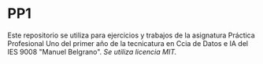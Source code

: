 # PP1
Este repositorio se utiliza para ejercicios y trabajos de la asignatura Práctica Profesional Uno del primer año de la tecnicatura en Ccia de Datos e IA del IES 9008 "Manuel Belgrano".
*Se utiliza licencia MIT.*
